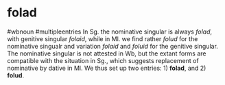 # folad
#wbnoun
#multipleentries
In Sg. the nominative singular is always *folad*, with genitive singular *folaid*, while in Ml. we find rather *folud* for the nominative singualr and variation *folaid* and *foluid* for the genitive singular. The nominative singular is not attested in Wb, but the extant forms are compatible with the situation in Sg., which suggests replacement of nominative by dative in Ml. We thus set up two entries: 1) **folad**, and 2) **folud**.
